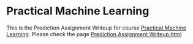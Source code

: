 # Practical Machine Learning
This is the Prediction Assignment Writeup for course [Practical Machine Learning](https://class.coursera.org/predmachlearn-006). Please check the page [Prediction Assignment Writeup.html](http://huangli.github.io/PracticalMachineLearning/index.html)